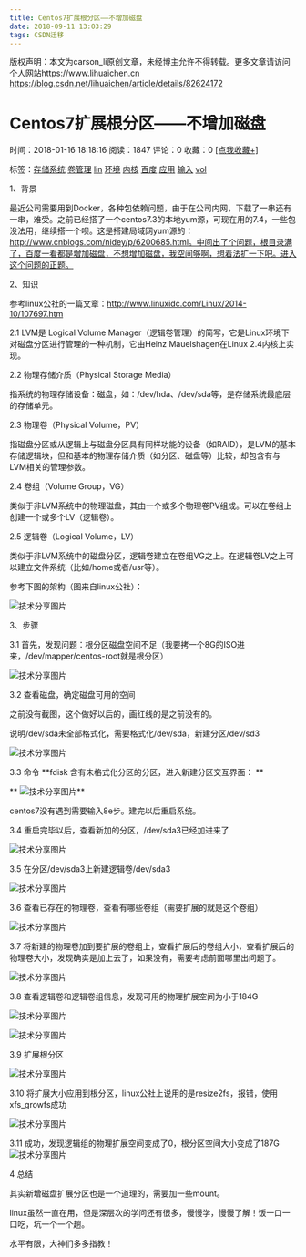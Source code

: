 ```yaml
---
title: Centos7扩展根分区——不增加磁盘
date: 2018-09-11 13:03:29
tags: CSDN迁移
---
```

 版权声明：本文为carson_li原创文章，未经博主允许不得转载。更多文章请访问个人网站https://www.lihuaichen.cn https://blog.csdn.net/lihuaichen/article/details/82624172   
  # Centos7扩展根分区——不增加磁盘

 时间：2018-01-16 18:18:16 阅读：1847 评论：0 收藏：0 [[点我收藏+]]()

 标签：[存储系统](http://www.mamicode.com/so/1/%E5%AD%98%E5%82%A8%E7%B3%BB%E7%BB%9F) [卷管理](http://www.mamicode.com/so/1/%E5%8D%B7%E7%AE%A1%E7%90%86) [lin](http://www.mamicode.com/so/1/lin) [环境](http://www.mamicode.com/so/1/%E7%8E%AF%E5%A2%83) [内核](http://www.mamicode.com/so/1/%E5%86%85%E6%A0%B8) [百度](http://www.mamicode.com/so/1/%E7%99%BE%E5%BA%A6) [应用](http://www.mamicode.com/so/1/%E5%BA%94%E7%94%A8) [输入](http://www.mamicode.com/so/1/%E8%BE%93%E5%85%A5) [vol](http://www.mamicode.com/so/1/vol) 

 1、背景

 最近公司需要用到Docker，各种包依赖问题，由于在公司内网，下载了一串还有一串，难受。之前已经搭了一个centos7.3的本地yum源，可现在用的7.4，一些包没法用，继续搭一个呗。这是搭建局域网yum源的：http://www.cnblogs.com/nidey/p/6200685.html。中间出了个问题，根目录满了，百度一看都是增加磁盘，不想增加磁盘，我空间够啊，想着法扩一下吧。进入这个问题的正题。

 2、知识

 参考linux公社的一篇文章：http://www.linuxidc.com/Linux/2014-10/107697.htm

 2.1 LVM是 Logical Volume Manager（逻辑卷管理）的简写，它是Linux环境下对磁盘分区进行管理的一种机制，它由Heinz Mauelshagen在Linux 2.4内核上实现。

 2.2 物理存储介质（Physical Storage Media）

 指系统的物理存储设备：磁盘，如：/dev/hda、/dev/sda等，是存储系统最底层的存储单元。

 2.3 物理卷（Physical Volume，PV）

 指磁盘分区或从逻辑上与磁盘分区具有同样功能的设备（如RAID），是LVM的基本存储逻辑块，但和基本的物理存储介质（如分区、磁盘等）比较，却包含有与LVM相关的管理参数。

 2.4 卷组（Volume Group，VG）

 类似于非LVM系统中的物理磁盘，其由一个或多个物理卷PV组成。可以在卷组上创建一个或多个LV（逻辑卷）。

 2.5 逻辑卷（Logical Volume，LV）

 类似于非LVM系统中的磁盘分区，逻辑卷建立在卷组VG之上。在逻辑卷LV之上可以建立文件系统（比如/home或者/usr等）。

 参考下图的架构（图来自linux公社）：

 ![技术分享图片](http://image.mamicode.com/info/201801/20180116153534380963.png)

 3、步骤

 3.1 首先，发现问题：根分区磁盘空间不足（我要拷一个8G的ISO进来，/dev/mapper/centos-root就是根分区）

 ![技术分享图片](http://image.mamicode.com/info/201801/20180116153534660242.png)

 3.2 查看磁盘，确定磁盘可用的空间

 之前没有截图，这个做好以后的，画红线的是之前没有的。

 说明/dev/sda未全部格式化，需要格式化/dev/sda，新建分区/dev/sd3

 ![技术分享图片](http://image.mamicode.com/info/201801/20180116153534936591.png)

 3.3 命令 **fdisk 含有未格式化分区的分区，进入新建分区交互界面： **

 ** ![技术分享图片](http://image.mamicode.com/info/201801/20180116153535086972.jpg)**

 centos7没有遇到需要输入8e步。建完以后重启系统。

 3.4 重启完毕以后，查看新加的分区，/dev/sda3已经加进来了

 ![技术分享图片](http://image.mamicode.com/info/201801/20180116153535741227.png)

 3.5 在分区/dev/sda3上新建逻辑卷/dev/sda3

 ![技术分享图片](http://image.mamicode.com/info/201801/20180116153535902350.png)

 3.6 查看已存在的物理卷，查看有哪些卷组（需要扩展的就是这个卷组）

 ![技术分享图片](http://image.mamicode.com/info/201801/20180116153536026365.png)

 3.7 将新建的物理卷加到要扩展的卷组上，查看扩展后的卷组大小，查看扩展后的物理卷大小，发现确实是加上去了，如果没有，需要考虑前面哪里出问题了。

 ![技术分享图片](http://image.mamicode.com/info/201801/20180116153536159169.png)

 3.8 查看逻辑卷和逻辑卷组信息，发现可用的物理扩展空间为小于184G

 ![技术分享图片](http://image.mamicode.com/info/201801/20180116153536553675.png)

 ![技术分享图片](http://image.mamicode.com/info/201801/20180116153536941346.png)

 3.9 扩展根分区

 ![技术分享图片](http://image.mamicode.com/info/201801/20180116153537135669.png)

 3.10 将扩展大小应用到根分区，linux公社上说用的是resize2fs，报错，使用xfs_growfs成功

 ![技术分享图片](http://image.mamicode.com/info/201801/20180116153537536034.png)

 3.11 成功，发现逻辑组的物理扩展空间变成了0，根分区空间大小变成了187G![技术分享图片](http://image.mamicode.com/info/201801/20180116153537717663.png)

 

 4 总结

 其实新增磁盘扩展分区也是一个道理的，需要加一些mount。

 linux虽然一直在用，但是深层次的学问还有很多，慢慢学，慢慢了解！饭一口一口吃，坑一个一个趟。

 水平有限，大神们多多指教！

   
 